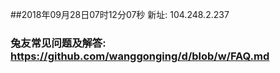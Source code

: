 ##2018年09月28日07时12分07秒 新址: 104.248.2.237
### 兔友常见问题及解答: https://github.com/wanggonging/d/blob/w/FAQ.md
